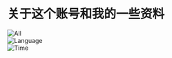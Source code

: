 
# 关于这个账号和我的一些资料

<!--
### Hi there 👋
**yuxubinchen/yuxubinchen** is a ✨ _special_ ✨ repository because its `README.md` (this file) appears on your GitHub profile.
Here are some ideas to get you started:
- 🔭 I’m currently working on ...
- 🌱 I’m currently learning ...
- 👯 I’m looking to collaborate on ...
- 🤔 I’m looking for help with ...
- 💬 Ask me about ...
- 📫 How to reach me: ...
- 😄 Pronouns: ...
- ⚡ Fun fact: ...
-->


<div width="20px">
<img src="https://github-readme-stats.vercel.app/api?username=yuxubinchen&show_icons=true&theme=radical&card_width=20" alt="All"><br>
<img src="https://github-readme-stats.vercel.app/api/top-langs/?username=yuxubinchen&layout=compact&theme=radical&card_width=445" alt="Language"><br>
<img src="https://github-readme-stats.vercel.app/api/wakatime?username=yuxubinchen&theme=radical&card_width=20" alt="Time">
</div>




